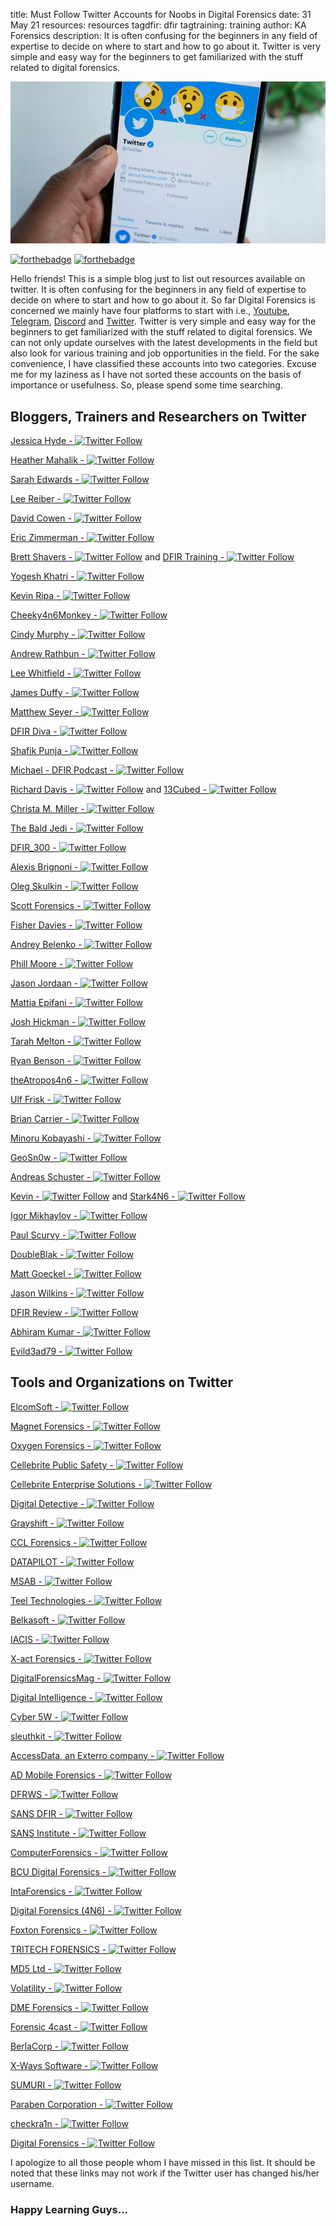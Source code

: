 title: Must Follow Twitter Accounts for Noobs in Digital Forensics
date: 31 May 21
resources: resources
tagdfir: dfir
tagtraining: training
author: KA Forensics
description: It is often confusing for the beginners in any field of expertise to decide on where to start and how to go about it. Twitter is very simple and easy way for the beginners to get familiarized with the stuff related to digital forensics.



![twitter](\static\resources\reso1.png)

[![forthebadge](https://forthebadge.com/images/badges/made-with-markdown.svg)](https://forthebadge.com) [![forthebadge](https://forthebadge.com/images/badges/built-with-love.svg)](https://forthebadge.com)

Hello friends! This is a simple blog just to list out resources available on twitter. It is often confusing for the beginners in any field of expertise to decide on where to start and how to go about it. So far Digital Forensics is concerned we mainly have four platforms to start with i.e., [Youtube](https://www.youtube.com/), [Telegram](https://telegram.org/), [Discord](https://discord.com/brand-new) and [Twitter](https://twitter.com/). Twitter is very simple and easy way for the beginners to get familiarized with the stuff related to digital forensics. We can not only update ourselves with the latest developments in the field but also look for various training and job opportunities in the field.  For the sake convenience, I have classified these accounts into two categories. Excuse me for my laziness as I have not sorted these accounts on the basis of importance or usefulness. So, please spend some time searching.

## Bloggers, Trainers and Researchers on Twitter

[Jessica Hyde - ![Twitter Follow](https://img.shields.io/twitter/follow/B1N2H3X?style=social)](https://twitter.com/B1N2H3X) 

[Heather Mahalik - ![Twitter Follow](https://img.shields.io/twitter/follow/HeatherMahalik?style=social)](https://twitter.com/HeatherMahalik) 

[Sarah Edwards - ![Twitter Follow](https://img.shields.io/twitter/follow/iamevltwin?style=social)](https://twitter.com/iamevltwin)  

[Lee Reiber - ![Twitter Follow](https://img.shields.io/twitter/follow/Celldet?style=social)](https://twitter.com/Celldet)

[David Cowen - ![Twitter Follow](https://img.shields.io/twitter/follow/HECFBlog?style=social)](https://twitter.com/HECFBlog)

[Eric Zimmerman - ![Twitter Follow](https://img.shields.io/twitter/follow/EricRZimmerman?style=social)](https://twitter.com/EricRZimmerman)

[Brett Shavers - ![Twitter Follow](https://img.shields.io/twitter/follow/Brett_Shavers?style=social)](https://twitter.com/Brett_Shavers) and [DFIR Training - ![Twitter Follow](https://img.shields.io/twitter/follow/DFIRTraining?style=social)](https://twitter.com/DFIRTraining) 

[Yogesh Khatri - ![Twitter Follow](https://img.shields.io/twitter/follow/SwiftForensics?style=social)](https://twitter.com/SwiftForensics)

[Kevin Ripa - ![Twitter Follow](https://img.shields.io/twitter/follow/kevinripa?style=social)](https://twitter.com/kevinripa)

[Cheeky4n6Monkey - ![Twitter Follow](https://img.shields.io/twitter/follow/Cheeky4n6Monkey?style=social)](https://twitter.com/Cheeky4n6Monkey)

[Cindy Murphy - ![Twitter Follow](https://img.shields.io/twitter/follow/CindyMurph?style=social)](https://twitter.com/CindyMurph)

[Andrew Rathbun  - ![Twitter Follow](https://img.shields.io/twitter/follow/bunsofwrath12?style=social)](https://twitter.com/bunsofwrath12)

[Lee Whitfield - ![Twitter Follow](https://img.shields.io/twitter/follow/lee_whitfield?style=social)](https://twitter.com/lee_whitfield) 

[James Duffy  - ![Twitter Follow](https://img.shields.io/twitter/follow/j_duffy01?style=social)](https://twitter.com/j_duffy01)

[Matthew Seyer - ![Twitter Follow](https://img.shields.io/twitter/follow/forensic_matt?style=social)](https://twitter.com/forensic_matt)

[DFIR Diva - ![Twitter Follow](https://img.shields.io/twitter/follow/DfirDiva?style=social)](https://twitter.com/DfirDiva)

[Shafik Punja - ![Twitter Follow](https://img.shields.io/twitter/follow/qubytelogic?style=social)](https://twitter.com/qubytelogic)

[Michael - DFIR Podcast  - ![Twitter Follow](https://img.shields.io/twitter/follow/DFIRPodcast?style=social)](https://twitter.com/DFIRPodcast)

[Richard Davis - ![Twitter Follow](https://img.shields.io/twitter/follow/davisrichardg?style=social)](https://twitter.com/davisrichardg) and [13Cubed - ![Twitter Follow](https://img.shields.io/twitter/follow/13CubedDFIR?style=social)](https://twitter.com/13CubedDFIR)

[Christa M. Miller - ![Twitter Follow](https://img.shields.io/twitter/follow/christammiller?style=social)](https://twitter.com/christammiller)

[The Bald Jedi - ![Twitter Follow](https://img.shields.io/twitter/follow/TroySchnack?style=social)](https://twitter.com/TroySchnack)

[DFIR_300 - ![Twitter Follow](https://img.shields.io/twitter/follow/300Dfir?style=social)](https://twitter.com/300Dfir)

[Alexis Brignoni - ![Twitter Follow](https://img.shields.io/twitter/follow/AlexisBrignoni?style=social)](https://twitter.com/AlexisBrignoni)

[Oleg Skulkin - ![Twitter Follow](https://img.shields.io/twitter/follow/oskulkin?style=social)](https://twitter.com/oskulkin)

[Scott Forensics -  ![Twitter Follow](https://img.shields.io/twitter/follow/ScottForensics?style=social)](https://twitter.com/ScottForensics)

[Fisher Davies - ![Twitter Follow](https://img.shields.io/twitter/follow/Fisherdavies?style=social)](https://twitter.com/Fisherdavies)

[Andrey Belenko - ![Twitter Follow](https://img.shields.io/twitter/follow/abelenko?style=social)](https://twitter.com/abelenko)

[Phill Moore - ![Twitter Follow](https://img.shields.io/twitter/follow/phillmoore?style=social)](https://twitter.com/phillmoore)

[Jason Jordaan - ![Twitter Follow](https://img.shields.io/twitter/follow/DFS_JasonJ?style=social)](https://twitter.com/DFS_JasonJ)

[Mattia Epifani - ![Twitter Follow](https://img.shields.io/twitter/follow/mattiaep?style=social)](https://twitter.com/mattiaep)

[Josh Hickman - ![Twitter Follow](https://img.shields.io/twitter/follow/josh_hickman1?style=social)](https://twitter.com/josh_hickman1)

[Tarah Melton - ![Twitter Follow](https://img.shields.io/twitter/follow/melton_tarah?style=social)](https://twitter.com/melton_tarah)

[Ryan Benson - ![Twitter Follow](https://img.shields.io/twitter/follow/_RyanBenson?style=social)](https://twitter.com/_RyanBenson)

[theAtropos4n6 - ![Twitter Follow](https://img.shields.io/twitter/follow/theAtropos4n6?style=social)](https://twitter.com/theAtropos4n6) 

[Ulf Frisk - ![Twitter Follow](https://img.shields.io/twitter/follow/UlfFrisk?style=social)](https://twitter.com/UlfFrisk)

[Brian Carrier - ![Twitter Follow](https://img.shields.io/twitter/follow/carrier4n6?style=social)](https://twitter.com/carrier4n6)

[Minoru Kobayashi - ![Twitter Follow](https://img.shields.io/twitter/follow/unkn0wnbit?style=social)](https://twitter.com/unkn0wnbit)

[GeoSn0w - ![Twitter Follow](https://img.shields.io/twitter/follow/FCE365?style=social)](https://twitter.com/FCE365)

[Andreas Schuster - ![Twitter Follow](https://img.shields.io/twitter/follow/forensikblog?style=social)](https://twitter.com/forensikblog)

[Kevin - ![Twitter Follow](https://img.shields.io/twitter/follow/KevinPagano3?style=social)](https://twitter.com/KevinPagano3) and [Stark4N6 - ![Twitter Follow](https://img.shields.io/twitter/follow/stark4n6?style=social)](https://twitter.com/stark4n6)

[Igor Mikhaylov - ![Twitter Follow](https://img.shields.io/twitter/follow/Weare4n6?style=social)](https://twitter.com/Weare4n6)

[Paul Scurvy - ![Twitter Follow](https://img.shields.io/twitter/follow/PaulScurvy?style=social)](https://twitter.com/PaulScurvy)

[DoubleBlak - ![Twitter Follow](https://img.shields.io/twitter/follow/BlakDouble?style=social) ](https://twitter.com/BlakDouble)

[Matt Goeckel - ![Twitter Follow](https://img.shields.io/twitter/follow/mattforensic?style=social)](https://twitter.com/mattforensic)

[Jason Wilkins - ![Twitter Follow](https://img.shields.io/twitter/follow/TheJasonWilkins?style=social)](https://twitter.com/TheJasonWilkins)

[DFIR Review - ![Twitter Follow](https://img.shields.io/twitter/follow/DFIRReview?style=social)](https://twitter.com/DFIRReview)

[Abhiram Kumar - ![Twitter Follow](https://img.shields.io/twitter/follow/_abhiramkumar?style=social) ](https://twitter.com/_abhiramkumar)

[Evild3ad79 - ![Twitter Follow](https://img.shields.io/twitter/follow/Evild3ad79?style=social)](https://twitter.com/Evild3ad79)

## Tools and Organizations on Twitter

[ElcomSoft - ![Twitter Follow](https://img.shields.io/twitter/follow/ElcomSoft?style=for-the-badge) ](https://twitter.com/ElcomSoft)

[Magnet Forensics - ![Twitter Follow](https://img.shields.io/twitter/follow/MagnetForensics?style=for-the-badge)](https://twitter.com/MagnetForensics)

[Oxygen Forensics - ![Twitter Follow](https://img.shields.io/twitter/follow/oxygenforensic?style=for-the-badge)](https://twitter.com/oxygenforensic)

[Cellebrite Public Safety - ![Twitter Follow](https://img.shields.io/twitter/follow/Cellebrite_UFED?style=for-the-badge)](https://twitter.com/Cellebrite_UFED)

[Cellebrite Enterprise Solutions - ![Twitter Follow](https://img.shields.io/twitter/follow/CellebriteES?style=for-the-badge)](https://twitter.com/CellebriteES)

[Digital Detective - ![Twitter Follow](https://img.shields.io/twitter/follow/DigitalDetectiv?style=for-the-badge) ](https://twitter.com/DigitalDetectiv)

[Grayshift - ![Twitter Follow](https://img.shields.io/twitter/follow/GrayshiftLLC?style=for-the-badge)](https://twitter.com/GrayshiftLLC)

[CCL Forensics - ![Twitter Follow](https://img.shields.io/twitter/follow/CCLForensics?style=for-the-badge)](https://twitter.com/CCLForensics)

[DATAPILOT - ![Twitter Follow](https://img.shields.io/twitter/follow/SusteenTweet?style=for-the-badge)](https://twitter.com/SusteenTweet)

[MSAB - ![Twitter Follow](https://img.shields.io/twitter/follow/MSAB_XRY?style=for-the-badge)](https://twitter.com/MSAB_XRY)

[Teel Technologies - ![Twitter Follow](https://img.shields.io/twitter/follow/teeltech?style=for-the-badge)](https://twitter.com/teeltech)

[Belkasoft - ![Twitter Follow](https://img.shields.io/twitter/follow/Belkasoft?style=for-the-badge)](https://twitter.com/Belkasoft)

[IACIS - ![Twitter Follow](https://img.shields.io/twitter/follow/IACIS?style=for-the-badge)](https://twitter.com/IACIS)

[X-act Forensics - ![Twitter Follow](https://img.shields.io/twitter/follow/XactForensics?style=for-the-badge)](https://twitter.com/XactForensics)

[DigitalForensicsMag - ![Twitter Follow](https://img.shields.io/twitter/follow/DFMag?style=for-the-badge)](https://twitter.com/DFMag)

[Digital Intelligence - ![Twitter Follow](https://img.shields.io/twitter/follow/DigitalIntel?style=for-the-badge)](https://twitter.com/DigitalIntel)

[Cyber 5W - ![Twitter Follow](https://img.shields.io/twitter/follow/cyber5w?style=for-the-badge)](https://twitter.com/cyber5w)

[sleuthkit - ![Twitter Follow](https://img.shields.io/twitter/follow/sleuthkit?style=for-the-badge)](https://twitter.com/sleuthkit)

[AccessData, an Exterro company - ![Twitter Follow](https://img.shields.io/twitter/follow/AccessDataGroup?style=for-the-badge)](https://twitter.com/AccessDataGroup)

[AD Mobile Forensics - ![Twitter Follow](https://img.shields.io/twitter/follow/ADMobilForensic?style=for-the-badge)](https://twitter.com/ADMobilForensic)

[DFRWS - ![Twitter Follow](https://img.shields.io/twitter/follow/DFRWS?style=for-the-badge)](https://twitter.com/DFRWS)

[SANS DFIR - ![Twitter Follow](https://img.shields.io/twitter/follow/sansforensics?style=for-the-badge)](https://twitter.com/sansforensics)

[SANS Institute - ![Twitter Follow](https://img.shields.io/twitter/follow/SANSInstitute?style=for-the-badge)](https://twitter.com/SANSInstitute)

[ComputerForensics - ![Twitter Follow](https://img.shields.io/twitter/follow/ComputForensics?style=for-the-badge)](https://twitter.com/ComputForensics)

[BCU Digital Forensics - ![Twitter Follow](https://img.shields.io/twitter/follow/BCUForensics?style=for-the-badge)](https://twitter.com/BCUForensics)

[IntaForensics  - ![Twitter Follow](https://img.shields.io/twitter/follow/IntaForensics?style=for-the-badge)](https://twitter.com/IntaForensics)

[Digital Forensics (4N6) - ![Twitter Follow](https://img.shields.io/twitter/follow/D4n6J?style=for-the-badge)](https://twitter.com/D4n6J)

[Foxton Forensics - ![Twitter Follow](https://img.shields.io/twitter/follow/FoxtonForensics?style=for-the-badge)](https://twitter.com/FoxtonForensics)

[TRITECH FORENSICS - ![Twitter Follow](https://img.shields.io/twitter/follow/TriTechForensic?style=for-the-badge)](https://twitter.com/TriTechForensic)

[MD5 Ltd - ![Twitter Follow](https://img.shields.io/twitter/follow/MD5forensics?style=for-the-badge)](https://twitter.com/MD5forensics)

[Volatility - ![Twitter Follow](https://img.shields.io/twitter/follow/volatility?style=for-the-badge)](https://twitter.com/volatility)

[DME Forensics - ![Twitter Follow](https://img.shields.io/twitter/follow/dmeforensics?style=for-the-badge)](https://twitter.com/dmeforensics)

[Forensic 4cast - ![Twitter Follow](https://img.shields.io/twitter/follow/4cast?style=for-the-badge)](https://twitter.com/4cast)

[BerlaCorp  - ![Twitter Follow](https://img.shields.io/twitter/follow/BerlaCorp?style=for-the-badge)](https://twitter.com/BerlaCorp)

[X-Ways Software - ![Twitter Follow](https://img.shields.io/twitter/follow/XWaysSoftware?style=for-the-badge)](https://twitter.com/XWaysSoftware)

[SUMURI - ![Twitter Follow](https://img.shields.io/twitter/follow/SUMURIForensics?style=for-the-badge)](https://twitter.com/SUMURIForensics)

[Paraben Corporation -  ![Twitter Follow](https://img.shields.io/twitter/follow/parabencorp?style=for-the-badge)](https://twitter.com/parabencorp)

[checkra1n - ![Twitter Follow](https://img.shields.io/twitter/follow/checkra1n?style=for-the-badge)](https://twitter.com/checkra1n)

[Digital Forensics - ![Twitter Follow](https://img.shields.io/twitter/follow/3EFLtd?style=for-the-badge)](https://twitter.com/3EFLtd)



I apologize to all those people whom I have missed in this list. It should be noted that these links may not work if the Twitter user  has changed his/her username.

### Happy Learning Guys...
